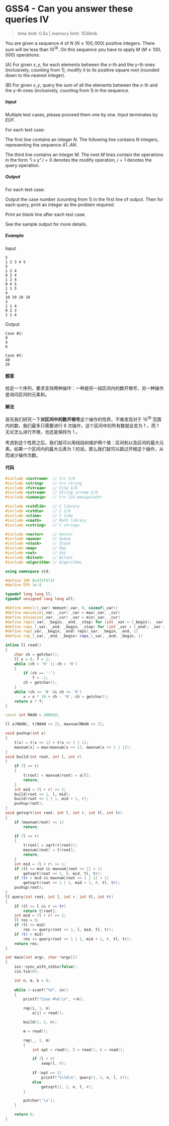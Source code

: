 # GSS4 - Can you answer these queries IV

> time limit: 0.5s | memory limit: 1536mb

You are given a sequence $A$ of $N$ ($N \leq 100,000$) positive integers. There sum will be less than $10^{18}$. On this sequence you have to apply $M$ ($M \leq 100,000$) operations:

(A) For given $x,y$, for each elements between the $x$-th and the $y$-th ones (inclusively, counting from $1$), modify it to its positive square root (rounded down to the nearest integer).

(B) For given $x,y$, query the sum of all the elements between the $x$-th and the $y$-th ones (inclusively, counting from $1$) in the sequence.

##### Input

Multiple test cases, please proceed them one by one. Input terminates by $EOF$.

For each test case:

The first line contains an integer $N$. The following line contains $N$ integers, representing the sequence $A1..AN$.

The third line contains an integer $M$. The next $M$ lines contain the operations in the form "i x y".$i=0$ denotes the modify operation, $i=1$ denotes the query operation.

##### Output

For each test case:

Output the case number (counting from $1$) in the first line of output. Then for each query, print an integer as the problem required.

Print an blank line after each test case.

See the sample output for more details.

##### Example

Input
```text
5
1 2 3 4 5
5
1 2 4
0 2 4
1 2 4
0 4 5
1 1 5
4
10 10 10 10
3
1 1 4
0 2 3
1 1 4
```
Output
```text
Case #1:
9
4
6

Case #2:
40
26

```

#### 题意

给定一个序列，要求支持两种操作：一种是将一段区间内的数开根号，另一种操作是询问区间的元素和。

#### 解法

首先我们研究一下**对区间中的数开根号**这个操作的性质，不难发现对于 $10^{18}$ 范围内的数，我们最多只需要进行 $6$ 次操作，这个区间中的所有数就会变为 $1$ ，而 $1$ 无论怎么进行开根，也还是保持为 $1$ 。

考虑到这个性质之后，我们就可以用线段树维护两个值：区间和以及区间的最大元素。如果一个区间内的最大元素为 $1$ 的话，那么我们就可以跳过开根这个操作，从而减少操作次数。

#### 代码

```cpp
#include <iostream>  // C++ I/O
#include <string>    // C++ string
#include <fstream>   // File I/O
#include <sstream>   // String stream I/O
#include <iomanip>   // C++ I/O manipulator

#include <cstdlib>   // C library
#include <cstdio>    // C I/O
#include <ctime>     // C time
#include <cmath>     // Math library
#include <cstring>   // C strings

#include <vector>    // Vector
#include <queue>     // Queue
#include <stack>     // Stack
#include <map>       // Map
#include <set>       // Set
#include <bitset>    // Bitset
#include <algorithm> // Algorithms

using namespace std;

#define INF 0x3f3f3f3f
#define EPS 1e-8

typedef long long ll;
typedef unsigned long long ull;

#define memclr(_var) memset(_var, 0, sizeof(_var))
#define maximize(_var, _cur) _var = max(_var, _cur)
#define minimize(_var, _cur) _var = min(_var, _cur)
#define reps(_var, _begin, _end, _step) for (int _var = (_begin); _var <= (_end); _var += (_step))
#define reps_(_var, _end, _begin, _step) for (int _var = (_end); _var >= (_begin); _var -= (_step))
#define rep(_var, _begin, _end) reps(_var, _begin, _end, 1)
#define rep_(_var, _end, _begin) reps_(_var, _end, _begin, 1)

inline ll read()
{
    char ch = getchar();
    ll x = 0, f = 1;
    while (ch < '0' || ch > '9')
    {
        if (ch == '-')
            f = -1;
        ch = getchar();
    }
    while (ch >= '0' && ch <= '9')
        x = x * 10 + ch - '0', ch = getchar();
    return x * f;
}

const int MAXN = 100010;

ll a[MAXN], t[MAXN << 2], maxnum[MAXN << 2];

void pushup(int x)
{
    t[x] = t[x << 1] + t[x << 1 | 1];
    maxnum[x] = max(maxnum[x << 1], maxnum[x << 1 | 1]);
}
void build(int root, int l, int r)
{
    if (l == r)
    {
        t[root] = maxnum[root] = a[l];
        return;
    }
    int mid = (l + r) >> 1;
    build(root << 1, l, mid);
    build(root << 1 | 1, mid + 1, r);
    pushup(root);
}
void getsqrt(int root, int l, int r, int tl, int tr)
{
    if (maxnum[root] <= 1)
        return;

    if (l == r)
    {
        t[root] = sqrt(t[root]);
        maxnum[root] = t[root];
        return;
    }
    int mid = (l + r) >> 1;
    if (tl <= mid && maxnum[root << 1] > 1)
        getsqrt(root << 1, l, mid, tl, tr);
    if (tr > mid && maxnum[root << 1 | 1] > 1)
        getsqrt(root << 1 | 1, mid + 1, r, tl, tr);
    pushup(root);
}
ll query(int root, int l, int r, int tl, int tr)
{
    if (tl <= l && r <= tr)
        return t[root];
    int mid = (l + r) >> 1;
    ll res = 0;
    if (tl <= mid)
        res += query(root << 1, l, mid, tl, tr);
    if (tr > mid)
        res += query(root << 1 | 1, mid + 1, r, tl, tr);
    return res;
}

int main(int argc, char *argv[])
{
    ios::sync_with_stdio(false);
    cin.tie(0);

    int n, m, k = 0;
    
    while (~scanf("%d", &n))
    {
        printf("Case #%d:\n", ++k);

        rep(i, 1, n)
            a[i] = read();

        build(1, 1, n);

        m = read();

        rep(_, 1, m)
        {
            int opt = read(), l = read(), r = read();

            if (l > r)
                swap(l, r);
            
            if (opt == 1)
                printf("%lld\n", query(1, 1, n, l, r));
            else
                getsqrt(1, 1, n, l, r);
        }

        putchar('\n');
    }

    return 0;
}
```